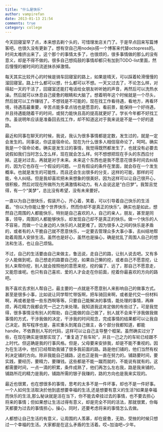 ```yaml
---
title: "什么是快乐"
author: vampirefan
date: 2013-01-13 21:54
comments: true
category: college
---
```


今天回寝室早了点，本来想去剃个头的，可惜理发店关门了。于是早点回来写篇博客吧。也很久没有更新了。想有空自己用nodejs搭一个博客来代替octopress的。时间太难挤出来了。这个那个的事情太多了，也很烦的，很多事情做的那么的没有意义，却是不得不做的。很多自己想捣鼓的事情却都只有加到TODO-list里面，然后慢慢的被时间的流逝抹杀掉激情。

<!-- more -->

每天其实比较开心的时候是骑车回寝室的路上，如果是晴天，可以踩着轮滑慢慢的溜回寝室。路上什么都可以想，什么都可以不想。一天又过去了，不论怎么样，对得起一天的干活了，回寝室还能打电话给女朋友听听她的声音，再然后可以洗热水澡。然后就可以休息自己疲惫的眼睛和大脑了。想着明年这个时候就是一个尽头，然后就可以工作赚钱了。不想钱是不可能的，现在找工作看待遇，看地方，再看环境，待遇高最重要，辛苦点能多拿点钱也是愿意的，看前景，能保持一个好待遇，并且待遇能随着干的时间，或努力能快且高的提高就更好了。学长今年都不好找工作。虽说明年应该是准备回去找工作，却不知道这对于我来说是不是一个好的道路。

最近和同事在聊天的时候，我说，我认为很多事情都是定数，发生过的，就是一定会发生的。同事说，你这是宿命论。现在为什么很多人相信宿命论了，呵呵。确实我是一个宿命论者。确实是发生过的事情，我觉得既然都发生了，也就没有必要去说假如我们当时怎么怎么样，现在就会怎么样。何不想想把现在手头的东西应付掉。这是对过去，再就是对于未来。未来这个东西也是我不愿意花很多时间去纠结的，因为它也存在一个假设的问题。一旦有假设的条件在里面，就会存在一个发生概率。也就是发生的可能性，而且还会生出很多的分支，这样的可能，那样的可能，令人纠结。但是我却喜欢把未来想象的很美好。因为这样可以让自己很开心，很积极，然后对现在所做所为充满激情和动力。有人会说这是“白日梦”。我暂且觉得，有一个“美梦”，总比没有希望，没有未来要好。

一直以为自己很快乐，假装开心，开心着，笑着，可以引导着自己快乐的生活着。“你以为你能让整个世界快乐，然而你却不是真正的快乐”。确实也是如此，想然自己周围的人都能快乐，特别是自己喜欢的人，自己的亲人，朋友，甚至是同事，领导，周围的人都能够快乐，却发现自己却不是真正的快乐。做一个快乐的人不容易，而做一个让身边的人快乐的人就更难了。因为很多人之间的快乐是矛盾的，或者有的人干脆自己就不愿意快乐，一定要去管理众多大事小事，去纠结地帮助着周围人安排生活。虽然也是好心，虽然也是操心，确是扰乱了周围人自己的想法和生活，也让自己烦恼。

不过，自己的生活要由自己来做主，鲁迅说，走自己的路，让别人说去吧。又有多少人能做到呢。自己想走的路要自己挖，如果自己懒的挖，或者自己不愿意挖，让别人来帮你挖，别人就会按照他的意愿来挖，挖的偏了、远了，那自己不愿意走，又能怨谁呢。也只有自己喜欢、爱的人才会走在你前面，挖着你最喜欢的方向的路吧。

我不喜欢去求别人帮自己，最主要的一点就是不愿意别人来影响自己的做事方式。甚至是很多小事，比如说让同学帮忙带饭啊，把车骑回来啊，或者是代交一份材料啊，再或者是借一些东西啊等等。只要自己能解决的事情，能处理的事情，再麻烦，再花精力我都会凭一己之力来处理。我知道我这肯定做的有些过了。可是我觉得，很多事情没有别人的帮助，自己能做的自己做了，别人就不会来干涉我做我做事情的方式，干涉我做的决定，干涉我的时间观念，完成事情的结果都可以让我自己决定。我写程序也是，喜欢重头到尾自己做主，各个部分我都知道，都能handle，不依靠别人写的代码，这样可以让自己主导整个框架。虽然确实过分了些，在现在确实是很那实现了，“重复造了些车轮”，并且一己之力的车轮已经跟不上时代。但这确是我的行事风格。但是，父母要来安排我，却是不能不重视的。因为在生活中，他们已经帮助我铺了很多我前面的路。路是他们铺的，他们当然有权利决定铺的方向。除非我能自己铺路，这也正是我一直在努力的。铺路要时间，要实践，要经历，要精力，要赚钱。这些都是不能一蹴而就的，不能说有就有的。这都需要时间，一点一滴的积累，条件成熟了，他们再怎么左右我，路是我来铺的，铺路所花的精力是我的，铺路所需的银子我赚的，路的方向也是我来实现的。

最近也很累，也在想很多的事情，思考的太多不是一件坏事，却也不是一件好事。一个人如何生活取決於他到底想要幸福的生活,还是想要有意义的生活?如果是幸福而快乐的生活,那么秘诀就是活在当下，你不能去牵挂过去的事情，也不要去担心将来的事情；但如果想让生活过得有意义，却是完全不同的活法，那就很累，你每天都要为过去的事情担心，操心，同时，还要考虑将来的事情怎么去做。

人都想让自己生活的有意义，让周围的人羡慕，却在疲惫，无助，受挫的时候只想过一个幸福的生活。大家都是在这么矛盾的生活着。哎~加油吧~少年。
